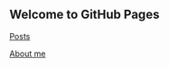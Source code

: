 ## Welcome to GitHub Pages

[Posts](https://kristoffer-axelsson.github.io/posts)

[About me](https://kristoffer-axelsson.github.io/about)
